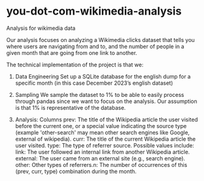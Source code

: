 # you-dot-com-wikimedia-analysis
Analysis for wikimedia data


Our analysis focuses on analyzing a Wikimedia clicks dataset that tells you where users are navigating from and to, and the number of people in a given month that are going from one link to another.

The technical implementation of the project is that we:

  1. Data Engineering Set up a SQLite database for the english dump for a specific month (in this case December 2023’s english dataset)

  2. Sampling We sample the dataset to 1% to be able to easily process through pandas since we want to focus on the analysis. Our assumption is that 1% is representative of the database.

  3. Analysis:
      Columns
      prev: The title of the Wikipedia article the user visited before the current one, or a special value indicating the source type (example 'other-search' may mean other search engines like Google, external of wikipedia).
      curr: The title of the current Wikipedia article the user visited.
      type: The type of referrer source. Possible values include:
      link: The user followed an internal link from another Wikipedia article.
      external: The user came from an external site (e.g., search engine).
      other: Other types of referrers.n: The number of occurrences of this (prev, curr, type) combination during the month.
